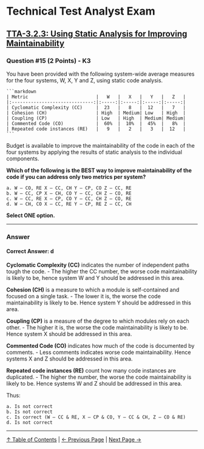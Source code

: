 # Technical Test Analyst Exam

## [TTA-3.2.3: Using Static Analysis for Improving Maintainability](../3-static-and-dynamic-analysis/3.2-static-analysis.md#323-using-static-analysis-for-improving-maintainability)

### Question #15 (2 Points) - K3

You have been provided with the following system-wide average measures for the four systems, W, X, Y and Z, using static code analysis.

    ```markdown
    | Metric                         |   W   |   X   |   Y   |   Z   |
    |:------------------------------:|:-----:|:-----:|:-----:|:-----:|
    | Cyclomatic Complexity (CC)     |  23   |   8   |  12   |   7   |
    | Cohesion (CH)                  | High  | Medium| Low   | High  |
    | Coupling (CP)                  | Low   | High  | Medium| Medium|
    | Commented Code (CO)            |  60%  |  10%  |  45%  |   8%  |
    | Repeated code instances (RE)   |   9   |   2   |   3   |  12   |
    ```

Budget is available to improve the maintainability of the code in each of the four systems by applying the results of static analysis to the individual components.

**Which of the following is the BEST way to improve maintainability of the code if you can address only two metrics per system?**

    a. W – CO, RE X – CC, CH Y – CP, CO Z – CC, RE
    b. W – CC, CP X – CH, CO Y – CC, CH Z – CO, RE
    c. W – CC, RE X – CP, CO Y – CC, CH Z – CO, RE
    d. W – CH, CO X – CC, RE Y – CP, RE Z – CC, CH

**Select ONE option.**

---

### Answer

#### Correct Answer: d

**Cyclomatic Complexity (CC)** indicates the number of independent paths tough the code. - The higher the CC number, the worse code maintainability is likely to be, hence system W and Y should be addressed in this area.

**Cohesion (CH)** is a measure to which a module is self-contained and focused on a single task. - The lower it is, the worse the code maintainability is likely to be. Hence system Y should be addressed in this area.

**Coupling (CP)** is a measure of the degree to which modules rely on each other. - The higher it is, the worse the code maintainability is likely to be. Hence system X should be addressed in this area.

**Commented Code (CO)** indicates how much of the code is documented by comments. - Less comments indicates worse code maintainability. Hence systems X and Z should be addressed in this area.

**Repeated code instances (RE)** count how many code instances are duplicated. - The higher the number, the worse the code maintainability is likely to be. Hence systems W and Z should be addressed in this area.

Thus:

    a. Is not correct
    b. Is not correct
    c. Is correct (W – CC & RE, X – CP & CO, Y – CC & CH, Z – CO & RE)
    d. Is not correct

---

[↑ Table of Contents](../../README.md#table-of-contents) | [← Previous Page](question-14.md) | [Next Page →](question-16.md)
